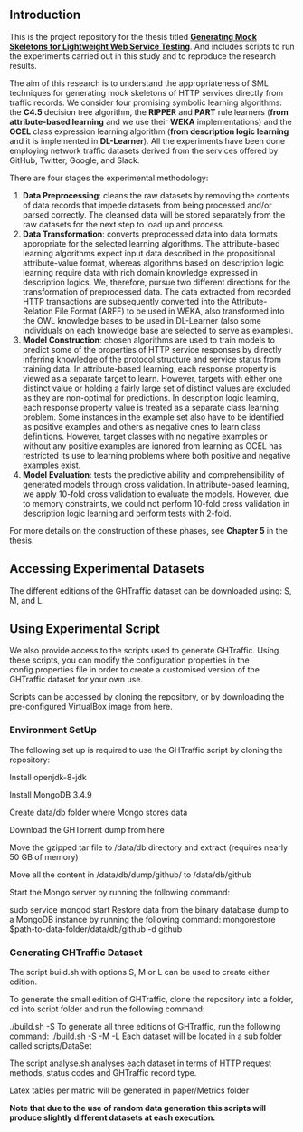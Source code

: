 ## Introduction

This is the project repository for the thesis titled **[Generating Mock Skeletons for Lightweight Web Service Testing](https://bitbucket.org/tbhagya/thesis/)**. And includes scripts to run the experiments carried out in this study and to reproduce the research results.

The aim of this research is to understand the appropriateness of SML techniques for generating mock skeletons of HTTP services directly from traffic records. We consider four promising symbolic learning algorithms: the **C4.5** decision tree algorithm, the **RIPPER** and **PART** rule learners (**from** **attribute-based learning** and we use their **WEKA** implementations) and the **OCEL** class expression learning algorithm (**from description logic learning** and it is implemented in **DL-Learner**). All the experiments have been done employing network traffic datasets derived from the services offered by GitHub, Twitter, Google, and Slack. 

There are four stages the experimental methodology: 

1. **Data Preprocessing**: cleans the raw datasets by removing the contents of data records that impede datasets from being processed and/or parsed correctly. The cleansed data will be stored separately from the raw datasets for the next step to load up and process.
2. **Data Transformation**: converts preprocessed data into data formats appropriate for the selected learning algorithms. The attribute-based learning algorithms expect input data described in the propositional attribute-value format, whereas algorithms based on description logic learning require data with rich domain knowledge expressed in description logics. We, therefore, pursue two different directions for the transformation of preprocessed data. The data extracted from recorded HTTP transactions are subsequently converted into the Attribute-Relation File Format (ARFF) to be used in WEKA, also transformed into the OWL knowledge bases to be used in DL-Learner (also some individuals on each knowledge base are selected to serve as examples).
3. **Model Construction**: chosen algorithms are used to train models to predict some of the properties of HTTP service responses by directly inferring knowledge of the protocol structure and service status from training data. In attribute-based learning, each response property is viewed as a separate target to learn. However, targets with either one distinct value or holding a fairly large set of distinct values are excluded as they are non-optimal for predictions. In description logic learning, each response property value is treated as a separate class learning problem. Some instances in the example set also have to be identified as positive examples and others as negative ones to learn class definitions. However, target classes with no negative examples or without any positive examples are ignored from learning as OCEL has restricted its use to learning problems where both positive and negative examples exist.
4. **Model Evaluation**: tests the predictive ability and comprehensibility of generated models through cross validation. In attribute-based learning, we apply 10-fold cross validation to evaluate the models. However, due to memory constraints, we could not perform 10-fold cross validation in description logic learning and perform tests with 2-fold.

For more details on the construction of these phases, see **Chapter 5** in the thesis.

## Accessing Experimental Datasets

The different editions of the GHTraffic dataset can be downloaded using: S, M, and L.

## Using Experimental Script

We also provide access to the scripts used to generate GHTraffic. Using these scripts, you can modify the configuration properties in the config.properties file in order to create a customised version of the GHTraffic dataset for your own use.

Scripts can be accessed by cloning the repository, or by downloading the pre-configured VirtualBox image from here.

### Environment SetUp

The following set up is required to use the GHTraffic script by cloning the repository:

Install openjdk-8-jdk

Install MongoDB 3.4.9

Create data/db folder where Mongo stores data

Download the GHTorrent dump from here

Move the gzipped tar file to /data/db directory and extract (requires nearly 50 GB of memory)

Move all the content in /data/db/dump/github/ to /data/db/github

Start the Mongo server by running the following command:

sudo service mongod start 
Restore data from the binary database dump to a MongoDB instance by running the following command:
mongorestore $path-to-data-folder/data/db/github -d github 

### Generating GHTraffic Dataset

The script build.sh with options S, M or L can be used to create either edition.

To generate the small edition of GHTraffic, clone the repository into a folder, cd into script folder and run the following command:

./build.sh -S 
To generate all three editions of GHTraffic, run the following command:
./build.sh -S -M -L 
Each dataset will be located in a sub folder called scripts/DataSet

The script analyse.sh analyses each dataset in terms of HTTP request methods, status codes and GHTraffic record type.

Latex tables per matric will be generated in paper/Metrics folder

**Note that due to the use of random data generation this scripts will produce slightly different datasets at each execution.**